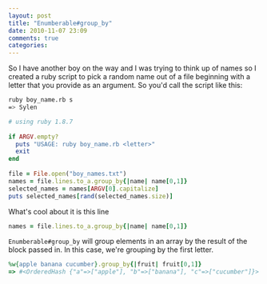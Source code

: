 ```yaml
---
layout: post
title: "Enumberable#group_by"
date: 2010-11-07 23:09
comments: true
categories: 
---
```


So I have another boy on the way and I was trying to think up of names so I created a ruby script to pick a
random name out of a file beginning with a letter that you provide as an argument. So you'd call the script like this:

```bash
ruby boy_name.rb s
=> Sylen
```

```ruby
# using ruby 1.8.7
 
if ARGV.empty?
  puts "USAGE: ruby boy_name.rb <letter>"
  exit
end
 
file = File.open("boy_names.txt")
names = file.lines.to_a.group_by{|name| name[0,1]}
selected_names = names[ARGV[0].capitalize]
puts selected_names[rand(selected_names.size)]
```

What's cool about it is this line

```ruby
names = file.lines.to_a.group_by{|name| name[0,1]}
```

`Enumberable#group_by` will group elements in an array by the result of the block passed in. In this case, we're grouping by
the first letter.

```ruby
%w{apple banana cucumber}.group_by{|fruit| fruit[0,1]}
=> #<OrderedHash {"a"=>["apple"], "b"=>["banana"], "c"=>["cucumber"]}>
```

